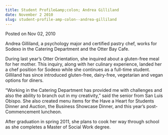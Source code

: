 ```yaml
---
title: Student Profile&amp;colon; Andrea Gilliland
date: November 2 2010
slug: student-profile-amp-colon--andrea-gilliland
---
```


<span class="date">Posted on Nov 02, 2010 </span>

<p>Andrea Gilliland, a psychology major and certified pastry chef,
works for Sodexo in the Catering Department and the Otter Bay
Cafe.</p>
<p>During last year&#x2019;s Otter Orientation, she inquired about a
gluten-free meal for her mother. This inquiry, along with her
culinary experience, landed her a chef position for Sodexo while
she continues as a full-time student. Gilliland has since
introduced gluten-free, dairy-free, vegetarian and vegan options
for diners.</p>
<p>&#x201C;Working in the Catering Department has provided me with
challenges and also the ability to branch out in my creativity,&#x201D;
said the senior from San Luis Obispo. She also created menu items
for the Have a Heart for Students Dinner and Auction, the Business
Showcase Dinner, and this year&#x2019;s post-Commencement luncheon.</p>
<p>After graduation in spring 2011, she plans to cook her way
through school as she completes a Master of Social Work degree.</p>
